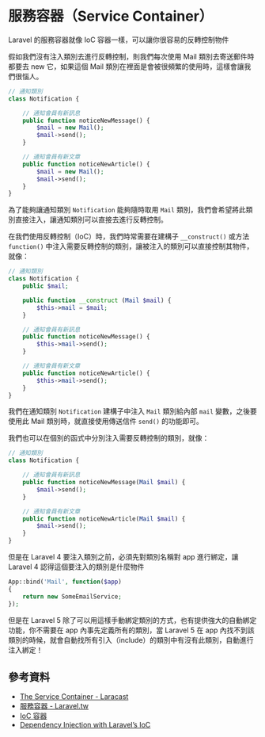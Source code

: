 # 服務容器（Service Container）

Laravel 的服務容器就像 IoC 容器一樣，可以讓你很容易的反轉控制物件

假如我們沒有注入類別去進行反轉控制，則我們每次使用 Mail 類別去寄送郵件時都要去 new 它，如果這個 Mail 類別在裡面是會被很頻繁的使用時，這樣會讓我們很惱人。

```php
// 通知類別
class Notification {

    // 通知會員有新訊息
    public function noticeNewMessage() {
        $mail = new Mail();
        $mail->send();
    }

    // 通知會員有新文章
    public function noticeNewArticle() {
        $mail = new Mail();
        $mail->send();
    }
}
```

為了能夠讓通知類別 `Notification` 能夠隨時取用 `Mail` 類別，我們會希望將此類別直接注入，讓通知類別可以直接去進行反轉控制。

在我們使用反轉控制（IoC）時，我們時常需要在建構子 `__construct()` 或方法 `function()` 中注入需要反轉控制的類別，讓被注入的類別可以直接控制其物件，就像：

```php
// 通知類別
class Notification {
    public $mail;

    public function __construct (Mail $mail) {
        $this->mail = $mail;
    }

    // 通知會員有新訊息
    public function noticeNewMessage() {
        $this->mail->send();
    }

    // 通知會員有新文章
    public function noticeNewArticle() {
        $this->mail->send();
    }
}
```

我們在通知類別 `Notification` 建構子中注入 `Mail` 類別給內部 `mail` 變數，之後要使用此 Mail 類別時，就直接使用傳送信件 `send()` 的功能即可。

我們也可以在個別的函式中分別注入需要反轉控制的類別，就像：


```php
// 通知類別
class Notification {

    // 通知會員有新訊息
    public function noticeNewMessage(Mail $mail) {
        $mail->send();
    }

    // 通知會員有新文章
    public function noticeNewArticle(Mail $mail) {
        $mail->send();
    }
}
```

但是在 Laravel 4 要注入類別之前，必須先對類別名稱對 app 進行綁定，讓 Laravel 4 認得這個要注入的類別是什麼物件

```php
App::bind('Mail', function($app)
{
    return new SomeEmailService;
});
```


但是在 Laravel 5 除了可以用這樣手動綁定類別的方式，也有提供強大的自動綁定功能，你不需要在 app 內事先定義所有的類別，當 Laravel 5 在 app 內找不到該類別的時候，就會自動找所有引入（include）的類別中有沒有此類別，自動進行注入綁定！


## 參考資料
* [The Service Container - Laracast](https://laracasts.com/series/laravel-5-fundamentals/episodes/26)
* [服務容器 - Laravel.tw](http://laravel.tw/docs/5.0/container)
* [IoC 容器](http://laravel.tw/docs/4.2/ioc)
* [Dependency Injection with Laravel’s IoC](http://www.sitepoint.com/dependency-injection-laravels-ioc/)
